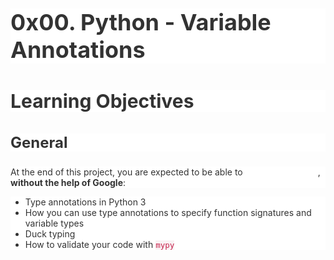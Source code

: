 <h1 style="text-align: start;color: rgb(51, 51, 51);background-color: rgb(255, 255, 255);font-size: 36px;">0x00. Python - Variable Annotations</h1>
<h2 style="text-align: start;color: rgb(51, 51, 51);background-color: rgb(255, 255, 255);font-size: 30px;">Learning Objectives</h2>
<h3 style="text-align: start;color: rgb(51, 51, 51);background-color: rgb(255, 255, 255);font-size: 24px;">General</h3>
<p style="text-align: start;color: rgb(51, 51, 51);background-color: rgb(255, 255, 255);font-size: 14px;">At the end of this project, you are expected to be able to <a href="https://intranet.alxswe.com/rltoken/hGUom4nCewYmroS4ii_ZDQ" title="explain to anyone" target="_blank" style="color: transparent;">explain to anyone</a>, <strong><strong>without the help of Google</strong></strong>:</p>
<ul style="text-align: start;color: rgb(51, 51, 51);background-color: rgb(255, 255, 255);font-size: 14px;">
    <li>Type annotations in Python 3</li>
    <li>How you can use type annotations to specify function signatures and variable types</li>
    <li>Duck typing</li>
    <li>How to validate your code with <code style="color: rgb(199, 37, 78);background-color: rgb(249, 242, 244);font-size: 12.6px;">mypy</code></li>
</ul>